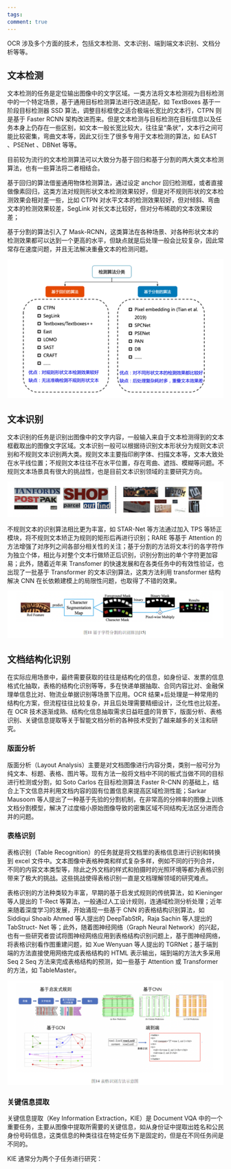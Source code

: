 ```yaml
---
tags: 
comment: true
---
```

OCR 涉及多个方面的技术，包括文本检测、文本识别、端到端文本识别、文档分析等等。

## 文本检测

文本检测的任务是定位输出图像中的文字区域。一类方法将文本检测视为目标检测中的一个特定场景，基于通用目标检测算法进行改进适配，如 TextBoxes 基于一阶段目标检测器 SSD 算法，调整目标框使之适合极端长宽比的文本行，CTPN 则是基于 Faster RCNN 架构改进而来。但是文本检测与目标检测在目标信息以及任务本身上仍存在一些区别，如文本一般长宽比较大，往往呈“条状”，文本行之间可能比较密集，弯曲文本等，因此又衍生了很多专用于文本检测的算法，如 EAST 、PSENet 、DBNet 等等。

目前较为流行的文本检测算法可以大致分为基于回归和基于分割的两大类文本检测算法，也有一些算法将二者相结合。

基于回归的算法借鉴通用物体检测算法，通过设定 anchor 回归检测框，或者直接做像素回归，这类方法对规则形状文本检测效果较好，但是对不规则形状的文本检测效果会相对差一些，比如 CTPN 对水平文本的检测效果较好，但对倾斜、弯曲文本的检测效果较差，SegLink 对长文本比较好，但对分布稀疏的文本效果较差；

基于分割的算法引入了 Mask-RCNN，这类算法在各种场景、对各种形状文本的检测效果都可以达到一个更高的水平，但缺点就是后处理一般会比较复杂，因此常常存在速度问题，并且无法解决重叠文本的检测问题。

![](imgs/Pasted%20image%2020241209084029.png)

## 文本识别

文本识别的任务是识别出图像中的文字内容，一般输入来自于文本检测得到的文本框截取出的图像文字区域。文本识别一般可以根据待识别文本形状分为规则文本识别和不规则文本识别两大类。规则文本主要指印刷字体、扫描文本等，文本大致处在水平线位置；不规则文本往往不在水平位置，存在弯曲、遮挡、模糊等问题。不规则文本场景具有很大的挑战性，也是目前文本识别领域的主要研究方向。

![](imgs/Pasted%20image%2020241209084118.png)

不规则文本的识别算法相比更为丰富，如 STAR-Net 等方法通过加入 TPS 等矫正模块，将不规则文本矫正为规则的矩形后再进行识别；RARE 等基于 Attention 的方法增强了对序列之间各部分相关性的关注；基于分割的方法将文本行的各字符作为独立个体，相比与对整个文本行做矫正后识别，识别分割出的单个字符更加容易；此外，随着近年来 Transfomer 的快速发展和在各类任务中的有效性验证，也出现了一批基于 Transformer 的文本识别算法，这类方法利用 transformer 结构解决 CNN 在长依赖建模上的局限性问题，也取得了不错的效果。

![](imgs/Pasted%20image%2020241209084518.png)

## 文档结构化识别

在实际应用场景中，最终需要获取的往往是结构化的信息，如身份证、发票的信息格式化抽取，表格的结构化识别等等，多在快递单据抽取、合同内容比对、金融保理单信息比对、物流业单据识别等场景下应用。OCR 结果+后处理是一种常用的结构化方案，但流程往往比较复杂，并且后处理需要精细设计，泛化性也比较差。在 OCR 技术逐渐成熟、结构化信息抽取需求日益旺盛的背景下，版面分析、表格识别、关键信息提取等关于智能文档分析的各种技术受到了越来越多的关注和研究。

### 版面分析

版面分析（Layout Analysis）主要是对文档图像进行内容分类，类别一般可分为纯文本、标题、表格、图片等。现有方法一般将文档中不同的板式当做不同的目标进行检测或分割，如 Soto Carlos 在目标检测算法 Faster R-CNN 的基础上，结合上下文信息并利用文档内容的固有位置信息来提高区域检测性能；Sarkar Mausoom 等人提出了一种基于先验的分割机制，在非常高的分辨率的图像上训练文档分割模型，解决了过度缩小原始图像导致的密集区域不同结构无法区分进而合并的问题。

### 表格识别

表格识别（Table Recognition）的任务就是将文档里的表格信息进行识别和转换到 excel 文件中。文本图像中表格种类和样式复杂多样，例如不同的行列合并，不同的内容文本类型等，除此之外文档的样式和拍摄时的光照环境等都为表格识别带来了极大的挑战。这些挑战使得表格识别一直是文档理解领域的研究难点。

表格识别的方法种类较为丰富，早期的基于启发式规则的传统算法，如 Kieninger 等人提出的 T-Rect 等算法，一般通过人工设计规则，连通域检测分析处理；近年来随着深度学习的发展，开始涌现一些基于 CNN 的表格结构识别算法，如 Siddiqui Shoaib Ahmed 等人提出的 DeepTabStR，Raja Sachin 等人提出的 TabStruct- Net 等；此外，随着图神经网络（Graph Neural Network）的兴起，也有一些研究者尝试将图神经网络应用到表格结构识别问题上，基于图神经网络，将表格识别看作图重建问题，如 Xue Wenyuan 等人提出的 TGRNet；基于端到端的方法直接使用网络完成表格结构的 HTML 表示输出，端到端的方法大多采用 Seq 2 Seq 方法来完成表格结构的预测，如一些基于 Attention 或 Transformer 的方法，如 TableMaster。

![](imgs/Pasted%20image%2020241209084957.png)

### 关键信息提取

关键信息提取（Key Information Extraction，KIE）是 Document VQA 中的一个重要任务，主要从图像中提取所需要的关键信息，如从身份证中提取出姓名和公民身份号码信息，这类信息的种类往往在特定任务下是固定的，但是在不同任务间是不同的。

KIE 通常分为两个子任务进行研究：

